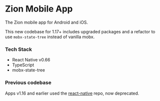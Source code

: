 # Zion Mobile App

The Zion mobile app for Android and iOS.

This new codebase for 1.17+ includes upgraded packages and a refactor to use `mobx-state-tree` instead of vanilla mobx.

### Tech Stack

- React Native v0.66
- TypeScript
- mobx-state-tree

### Previous codebase

Apps v1.16 and earlier used the [react-native](https://github.com/getZION/react-native) repo, now deprecated.

